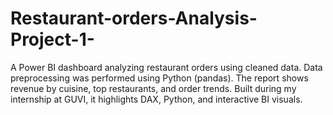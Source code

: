 # Restaurant-orders-Analysis-Project-1-
A Power BI dashboard analyzing restaurant orders using cleaned data. Data preprocessing was performed using Python (pandas). The report shows revenue by cuisine, top restaurants, and order trends. Built during my internship at GUVI, it highlights DAX, Python, and interactive BI visuals.
